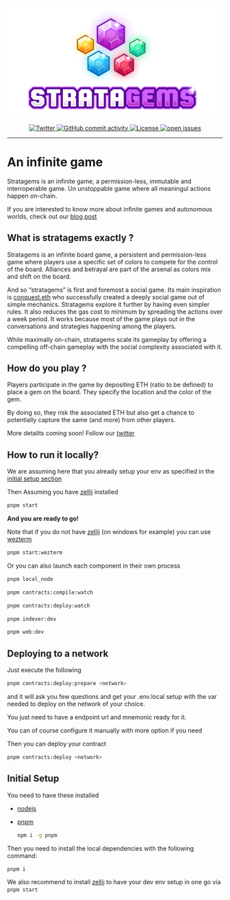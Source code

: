 <p align="center">
  <a href="https://stratagems.eth.limo">
    <img src="web/static/logo_and_title.png" alt="Stratagems Logo" width="500">
  </a>
</p>
<p align="center">
  <a href="https://twitter.com/stratagems_eth">
    <img alt="Twitter" src="https://img.shields.io/badge/Twitter-1DA1F2?logo=twitter&logoColor=white" />
  </a>
  <a href="https://github.com/wighawag/stratagems">
    <img alt="GitHub commit activity" src="https://img.shields.io/github/commit-activity/m/wighawag/stratagems">
  </a>
  <!-- <a href="https://github.com/wighawag/stratagems">
  <img alt="Build" src="https://github.com/wighawag/stratagems/actions/workflows/build.yml/badge.svg">
  </a> -->
  <a href="https://github.com/wighawag/stratagems/blob/main/LICENSE">
    <img alt="License" src="https://img.shields.io/github/license/wighawag/stratagems.svg">
  </a>
  <a href="https://github.com/wighawag/stratagems/issues">
    <img alt="open issues" src="https://isitmaintained.com/badge/open/wighawag/stratagems.svg">
  </a>
</p>

---

# An infinite game

Stratagems is an infinite game, a permission-less, immutable and interroperable game. Un unstoppable game where all meaningul actions happen on-chain.

If you are interested to know more about infinite games and autonomous worlds, check out our [blog post](https://ronan.eth.limo/blog/infinite-games/)

## What is stratagems exactly ?

Stratagems is an infinite board game, a persistent and permission-less game where players use a specific set of colors to compete for the control of the board. Alliances and betrayal are part of the arsenal as colors mix and shift on the board.

And so “stratagems” is first and foremost a social game. Its main inspiration is [conquest.eth](https://conquest.game) who successfully created a deeply social game out of simple mechanics. Stratagems explore it further by having even simpler rules. It also reduces the gas cost to minimum by spreading the actions over a week period. It works because most of the game plays out in the conversations and strategies happening among the players.

While maximally on-chain, stratagems scale its gameplay by offering a compelling off-chain gameplay with the social complexity associated with it.

## How do you play ?

Players participate in the game by depositing ETH (ratio to be defined) to place a gem on the board. They specify the location and the color of the gem.

By doing so, they risk the associated ETH but also get a chance to potentially capture the same (and more) from other players.

More detailts coming soon! Follow our [twitter](https://twitter.com/stratagems_eth)

## How to run it locally?

We are assuming here that you already setup your env as specified in the [initial setup section](#initial-setup)

Then Assuming you have [zellij](https://zellij.dev/) installed

```bash
pnpm start
```

**And you are ready to go!**

Note that if you do not have [zellij](https://zellij.dev/) (on windows for example) you can use [wezterm](https://wezfurlong.org/wezterm/index.html)

```bash
pnpm start:wezterm
```

Or you can also launch each component in their own process

```bash
pnpm local_node
```

```bash
pnpm contracts:compile:watch
```

```bash
pnpm contracts:deploy:watch
```

```bash
pnpm indexer:dev
```

```bash
pnpm web:dev
```

## Deploying to a network

Just execute the following

```bash
pnpm contracts:deploy:prepare <network>
```

and it will ask you few questions and get your .env.local setup with the var needed to deploy on the network of your choice.

You just need to have a endpoint url and mnemonic ready for it.

You can of course configure it manually with more option if you need

Then you can deploy your contract

```bash
pnpm contracts:deploy <network>
```

## Initial Setup

You need to have these installed

- [nodejs](https://nodejs.org/en)

- [pnpm](https://pnpm.io/)

  ```bash
  npm i -g pnpm
  ```

Then you need to install the local dependencies with the following command:

```bash
pnpm i
```

We also recommend to install [zellij](https://zellij.dev/) to have your dev env setup in one go via `pnpm start`
